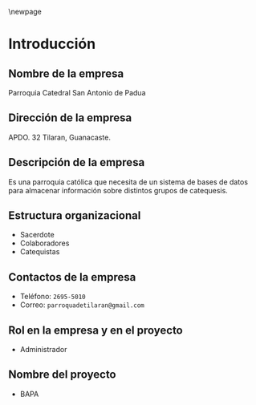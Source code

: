 \newpage

# Introducción

## Nombre de la empresa

Parroquia Catedral San Antonio de Padua

## Dirección de la empresa

APDO. 32 Tilaran, Guanacaste.

## Descripción de la empresa

Es una parroquia católica que necesita de un sistema de bases de datos para almacenar
información sobre distintos grupos de catequesis.

## Estructura organizacional

- Sacerdote 
- Colaboradores
- Catequistas

## Contactos de la empresa

- Teléfono: `2695-5010`
- Correo: `parroquadetilaran@gmail.com`

## Rol en la empresa y en el proyecto

- Administrador

## Nombre del proyecto

- BAPA
